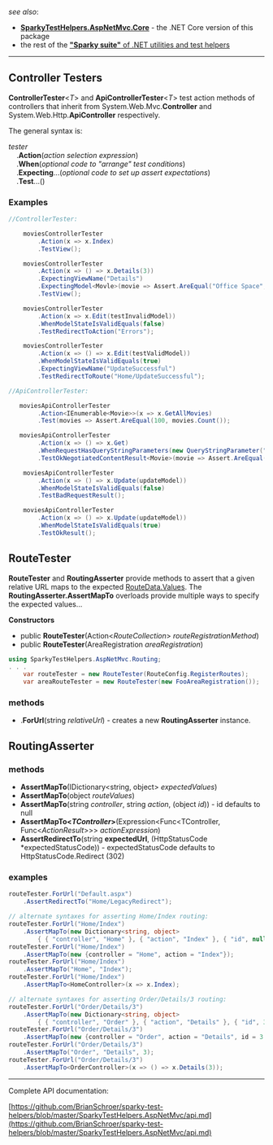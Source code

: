 _see also_:
* **[SparkyTestHelpers.AspNetMvc.Core](https://www.nuget.org/packages/SparkyTestHelpers.AspNetMvc.Core)** - the .NET Core version of this package
* the rest of the [**"Sparky suite"** of .NET utilities and test helpers](https://www.nuget.org/profiles/BrianSchroer)
---


## Controller Testers
**ControllerTester**<*T*> and **ApiControllerTester**<*T*> test action methods of controllers that inherit from System.Web.Mvc.**Controller** and System.Web.Http.**ApiController** respectively.

The general syntax is:

*tester*<br/>
&nbsp;&nbsp;&nbsp;&nbsp;.**Action**(*action selection expression*)<br/>
&nbsp;&nbsp;&nbsp;&nbsp;.**When**(*optional code to "arrange" test conditions*)<br/>
&nbsp;&nbsp;&nbsp;&nbsp;.**Expecting**...(*optional code to set up assert expectations*)<br/>
&nbsp;&nbsp;&nbsp;&nbsp;.**Test**...()

### Examples

```csharp
//ControllerTester:

    moviesControllerTester
        .Action(x => x.Index)
        .TestView();

    moviesControllerTester
        .Action(x => () => x.Details(3))
        .ExpectingViewName("Details")
        .ExpectingModel<Movle>(movie => Assert.AreEqual("Office Space", movie.Title))
        .TestView();

    moviesControllerTester
        .Action(x => x.Edit(testInvalidModel))
        .WhenModelStateIsValidEquals(false)
        .TestRedirectToAction("Errors");

    moviesControllerTester
        .Action(x => () => x.Edit(testValidModel))
        .WhenModelStateIsValidEquals(true)
        .ExpectingViewName("UpdateSuccessful")
        .TestRedirectToRoute("Home/UpdateSuccessful");

//ApiControllerTester:

   moviesApiControllerTester 
        .Action<IEnumerable<Movie>>(x => x.GetAllMovies)
        .Test(movies => Assert.AreEqual(100, movies.Count());

   moviesApiControllerTester 
        .Action(x => () => x.Get)
        .WhenRequestHasQueryStringParameters(new QueryStringParameter("id", 3))
        .TestOkNegotiatedContentResult<Movie>(movie => Assert.AreEqual("Office Space", movie.Title));

    moviesApiControllerTester
        .Action(x => () => x.Update(updateModel))
        .WhenModelStateIsValidEquals(false)
        .TestBadRequestResult();

    moviesApiControllerTester
        .Action(x => () => x.Update(updateModel))
        .WhenModelStateIsValidEquals(true)
        .TestOkResult();
```

## RouteTester
**RouteTester** and **RoutingAsserter** provide methods to assert that a given relative URL maps to the expected [RouteData.Values](https://docs.microsoft.com/en-us/dotnet/api/system.web.routing.routedata.values?view=netframework-4.7#System_Web_Routing_RouteData_Values). The **RoutingAsserter.AssertMapTo** overloads provide multiple ways to specify the expected values...

**Constructors**

* public **RouteTester**(Action<*RouteCollection*> *routeRegistrationMethod*)
* public **RouteTester**(AreaRegistration *areaRegistration*)

```csharp
using SparkyTestHelpers.AspNetMvc.Routing;
. . .
    var routeTester = new RouteTester(RouteConfig.RegisterRoutes);
    var areaRouteTester = new RouteTester(new FooAreaRegistration());
```

### methods

* .**ForUrl**(string *relativeUrl*) - creates a new **RoutingAsserter** instance.

## RoutingAsserter

### methods

* **AssertMapTo**(IDictionary<string, object> *expectedValues*)
* **AssertMapTo**(object *routeValues*)
* **AssertMapTo**(string *controller*, string *action*, (object *id*)) - id defaults to null
* **AssertMapTo<*TController*>**(Expression<Func<TController, Func<*ActionResult*>>> *actionExpression*)
* **AssertRedirectTo**(string **expectedUrl**, (HttpStatusCode *expectedStatusCode)) - expectedStatusCode defaults to HttpStatusCode.Redirect (302)

### examples

```csharp
routeTester.ForUrl("Default.aspx")
    .AssertRedirectTo("Home/LegacyRedirect");

// alternate syntaxes for asserting Home/Index routing:
routeTester.ForUrl("Home/Index")
    .AssertMapTo(new Dictionary<string, object> 
        { { "controller", "Home" }, { "action", "Index" }, { "id", null } );
routeTester.ForUrl("Home/Index")
    .AssertMapTo(new {controller = "Home", action = "Index"});
routeTester.ForUrl("Home/Index")
    .AssertMapTo("Home", "Index");
routeTester.ForUrl("Home/Index")
    .AssertMapTo<HomeController>(x => x.Index);

// alternate syntaxes for asserting Order/Details/3 routing:
routeTester.ForUrl("Order/Details/3")
    .AssertMapTo(new Dictionary<string, object> 
        { { "controller", "Order" }, { "action", "Details" }, { "id", 3 } );
routeTester.ForUrl("Order/Details/3")
    .AssertMapTo(new {controller = "Order", action = "Details", id = 3 });
routeTester.ForUrl("Order/Details/3")
    .AssertMapTo("Order", "Details", 3);
routeTester.ForUrl("Order/Details/3")
    .AssertMapTo<OrderController>(x => () => x.Details(3));
```
---

Complete API documentation:

[https://github.com/BrianSchroer/sparky-test-helpers/blob/master/SparkyTestHelpers.AspNetMvc/api.md](https://github.com/BrianSchroer/sparky-test-helpers/blob/master/SparkyTestHelpers.AspNetMvc/api.md)